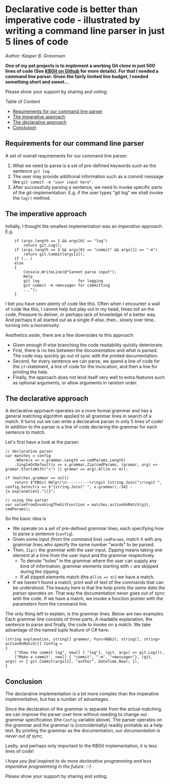 ﻿# Declarative code is better than imperative code - illustrated by writing a command line parser in just 5 lines of code
*Author: Kasper B. Graversen*
<ArticleHeaderUrls/>
<Categories Tags="Design, KBGit, Declarative_Programming, Imperative_Programming, Code_Readbility">
</Categories>


**One of my pet projects is to implement a working Git clone in just 500 lines of code (See [KBGit on Github](https://github.com/kbilsted/KBGit) for more details). For that I needed a command line parser. Given the fairly limited line budget, I needed something short and sweet...**


Please show your support by sharing and voting:

<SocialShareButtons>
</SocialShareButtons>


Table of Content

   * [Requirements for our command line parser](#requirements-for-our-command-line-parser)
   * [The imperative approach](#the-imperative-approach)
   * [The declarative approach](#the-declarative-approach)
   * [Conclusion](#conclusion)
   


## Requirements for our command line parser
A set of overall requirements for our command line parser:

  1. What we need to parse is a set of pre-defined keywords such as the sentence `git log`. 
  2. The user may provide additional information such as a commit message like `git commit -m "user input here"`. 
  3. After successfully parsing a sentence, we need to invoke specific parts of the git-implementation. E.g. if the user types "git log" we shall invoke the `log()` method.


## The imperative approach

Initially, I thought the smallest implementation was an *imperative approach*. E.g.

```
    if (args.length == 1 && args[0] == "log")
        return git.Log();
    if (args.length == 3 && args[0] == "commit" && args[1] == "-m")
        return git.Commit(args[2]);
    if (...)
    else
    {
        Console.WriteLine(@"Cannot parse input");
        Help
        git log                 for logging
        git commit -m <message> for committing
        ...");
    }
```
        
I bet you have seen plenty of code like this. Often when I encounter a wall of code like this, I cannot help but play out in my head, times toll on the code. Preasure to deliver, or perhaps lack of knowledge of a better way. And perhaps it all started out as a single if-else..then.. slowly over time.. turning into a monstrosity.

Aesthetics aside, there are a few downsides to this approach:

* Given enough if-else branching the code readability quickly deteriorate.
* First, there is no ties between the documentation and what is parsed. The code may quickly go out of sync with the printed documentation. 
* Second, for every sentence we can parse, we spend a line of code for the `if`-statement, a line of code for the invocation, and then a line for printing the help. 
* Finally, the approach does not lend itself very well to extra features such as optional arguments, or allow arguments in random order. 

        
## The declarative approach

A declarative approach operates on a more formal grammar and has a general matching algorithm applied to all grammar lines in search of a match.  It turns out we can write a declarative parser in only 5 lines of code! In addition to the parser is a line of code declaring the grammar for each sentence to match.

Let's first have a look at the parser:

```
// declarative parser
var matches = config
	.Where(x => x.grammar.Length == cmdParams.Length)
	.SingleOrDefault(x => x.grammar.Zip(cmdParams, (gramar, arg) => gramar.StartsWith("<") || gramar == arg).All(m => m));

if (matches.grammar == null)
	return $"KBGit Help\r\n----------\r\ngit {string.Join("\r\ngit ", config.Select(x => $"{string.Join(" ", x.grammar),-34} - {x.explanation}."))}";

// using the parser
var valueFromInvokingTheGitFunction = matches.actionOnMatch(git, cmdParams);
```

So the basic idea is  

  * We operate on a set of pre-defined grammar lines, each specifying how to parse a sentence (`config`).
  * Given some input (from the command line) `cmdParams`, match it with any grammar lines who specify the same number "words" to be parsed. 
  * Then, `Zip()` the grammar with the user input. Zipping means taking one element at a time from the user input and the grammar respectively. 
    * To denote "holes" in the grammar where the user can supply any kind of information, grammar elements starting with `<` are skipped during the zipping. 
    * If all zipped elements match (the `All(m => m)`) we have a match. 
  * If we haven't found a match, print wall of text of the commands that can be understood. The beauty here is that the help prints *the same data the parser operates on*. That way the documentation never goes out of sync with the code. If we have a match, we invoke a function pointer with the parameters from the command line. 

The only thing left to explain, is the grammar lines. Below are two examples. Each grammar line consists of three parts. A readable explanation, the sentence to parse and finally, the code to invoke on a match. We take advantage of the named tuple feature of C# here:

```
(string explanation, string[] grammar, Func<KBGit, string[], string> actionOnMatch)[] Config =
{
    ("Show the commit log", new[] { "log"}, (git, args) => git.Log()),
    ("Make a commit", new[] { "commit", "-m", "<message>"}, (git, args) => { git.Commit(args[2], "author", DateTime.Now); }),
}   
```



## Conclusion

The declarative implementation is a bit more complex than the imperative implementation, but has a number of advantages. 

Since the declaration of the grammar is separate from the actual matching, we can improve the parser over time without needing to change our grammar specification (the `Config` variable above). The parser operates on the grammar and the grammar is (coincidentally) readily printable as a help text. By printing the grammar as the documentation, *our documentation is never out of sync*.

Lastly, and perhaps only important to the KBGit implementation, it is less lines of code!

*I hope you feel inspired to do more declarative programming and less imperative programming in the future. :-)*

Please show your support by sharing and voting:
<SocialShareButtons>
</SocialShareButtons>



<br><br>
<CommentText>
</CommentText>

<br><br>

